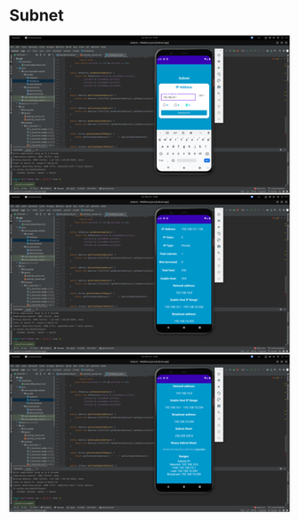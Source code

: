 # Subnet
![](https://github.com/khan513/Subnet/blob/master/Screenshot%20from%202022-03-20%2018-48-10.png)
![](https://github.com/khan513/Subnet/blob/master/Screenshot%20from%202022-03-20%2018-48-16.png)
![](https://github.com/khan513/Subnet/blob/master/Screenshot%20from%202022-03-20%2018-48-19.png)
